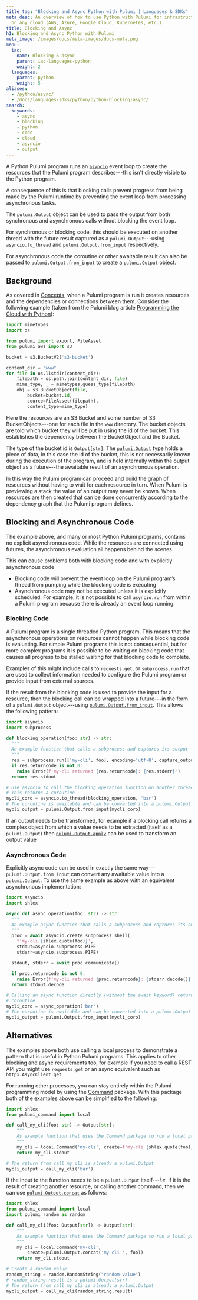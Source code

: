 ```yaml
---
title_tag: "Blocking and Async Python with Pulumi | Languages & SDKs"
meta_desc: An overview of how to use Python with Pulumi for infrastructure as code
  on any cloud (AWS, Azure, Google Cloud, Kubernetes, etc.).
title: Blocking and Async
h1: Blocking and Async Python with Pulumi
meta_image: /images/docs/meta-images/docs-meta.png
menu:
  iac:
    name: Blocking & async
    parent: iac-languages-python
    weight: 2
  languages:
    parent: python
    weight: 5
aliases:
  - /python/async/
  - /docs/languages-sdks/python/python-blocking-async/
search:
  keywords:
    - async
    - blocking
    - python
    - code
    - cloud
    - asyncio
    - output
---
```


A Python Pulumi program runs an
[`asyncio`](https://docs.python.org/3/library/asyncio.html) event loop to
create the resources that the Pulumi program describes---this isn't directly
visible to the Python program.

A consequence of this is that blocking calls prevent progress from being made by
the Pulumi runtime by preventing the event loop from processing asynchronous
tasks.

The `pulumi.Output` object can be used to pass the output from both synchronous
and asynchronous calls without blocking the event loop.

For synchronous or blocking code, this should be executed on another thread
with the future result captured as a `pulumi.Output`---using `asyncio.to_thread`
and `pulumi.Output.from_input` respectively.

For asynchronous code the coroutine or other awaitable result can also be passed to `pulumi.Output.from_input` to create a `pulumi.Output` object.

## Background

As covered in [Concepts](/docs/intro/concepts), when a Pulumi program is run it creates resources and the dependencies or
connections between them. Consider the following example (taken from the Pulumi
blog article [Programming the Cloud with Python](/blog/programming-the-cloud-with-python)):

```python
import mimetypes
import os

from pulumi import export, FileAsset
from pulumi_aws import s3

bucket = s3.BucketV2('s3-bucket')

content_dir = "www"
for file in os.listdir(content_dir):
    filepath = os.path.join(content_dir, file)
    mime_type, _ = mimetypes.guess_type(filepath)
    obj = s3.BucketObject(file,
        bucket=bucket.id,
        source=FileAsset(filepath),
        content_type=mime_type)
```

Here the resources are an S3 Bucket and some number of S3 BucketObjects---one
for each file in the `www` directory. The bucket objects are told which bucket
they will be put in using the id of the bucket. This establishes the dependency
between the BucketObject and the Bucket.

The type of the bucket id is `Output[str]`. The
[`pulumi.Output`](/docs/reference/pkg/python/pulumi/#pulumi.Output) type holds a
piece of data, in this case the id of the bucket, this is not necessarily known
during the execution of the program, and is held internally within the output
object as a future---the awaitable result of an asynchronous operation.

In this way the Pulumi program can proceed and build the graph of resources
without having to wait for each resource in turn. When Pulumi is previewing a
stack the value of an output may never be known. When resources are then created
that can be done concurrently according to the dependency graph that the Pulumi
program defines.

## Blocking and Asynchronous Code

The example above, and many or most Python Pulumi programs, contains no explicit
asynchronous code. While the resources are connected using futures, the
asynchronous evaluation all happens behind the scenes.

This can cause problems both with blocking code and with explicitly asynchronous code

- Blocking code will prevent the event loop on the Pulumi program’s thread from
  pumping while the blocking code is executing
- Asynchronous code may not be executed unless it is explicitly scheduled. For example, it is
  not possible to call `asyncio.run` from within a Pulumi program because there is already an event loop running.

### Blocking Code

A Pulumi program is a single threaded Python program. This means that the
asynchronous operations on resources cannot happen while blocking code is
evaluating. For simple Pulumi programs this is not consequential, but for more
complex programs it is possible to be waiting on blocking code that causes all
progress to be stalled waiting for that blocking code to complete.

Examples of this might include calls to `requests.get`, or `subprocess.run` that are
used to collect information needed to configure the Pulumi program or provide
input from external sources.

If the result from the blocking code is used to provide the input for a
resource, then the blocking call can be wrapped into a future---in the form of a
`pulumi.Output` object---using [`pulumi.Output.from_input`](/docs/reference/pkg/python/pulumi/#pulumi.Output.from_input). This allows the following
pattern:

```python
import asyncio
import subprocess

def blocking_operation(foo: str) -> str:
  """
  An example function that calls a subprocess and captures its output
  """
  res = subprocess.run(['my-cli', foo], encoding='utf-8', capture_output=True)
  if res.returncode is not 0:
    raise Error(f'my-cli returned {res.returncode}: {res.stderr}')
  return res.stdout

# Use asyncio to call the blocking_operation function on another thread
# This returns a coroutine
mycli_coro = asyncio.to_thread(blocking_operation, 'bar')
# The coroutine is awaitable and can be converted into a pulumi.Output
mycli_output = pulumi.Output.from_input(mycli_coro)
```

If an output needs to be transformed, for example if a blocking call returns a
complex object from which a value needs to be extracted (itself as a
`pulumi.Output`) then
[`pulumi.Output.apply`](/docs/reference/pkg/python/pulumi#pulumi.Output.apply) can
be used to transform an output value

### Asynchronous Code

Explicitly async code can be used in exactly the same way---`pulumi.Output.from_input` can convert any awaitable value into a `pulumi.Output`.
To use the same example as above with an equivalent asynchronous implementation:

```python
import asyncio
import shlex

async def async_operation(foo: str) -> str:
  """
  An example async function that calls a subprocess and captures its output
  """
  proc = await asyncio.create_subprocess_shell(
    f'my-cli {shlex.quote(foo)}',
    stdout=asyncio.subprocess.PIPE
    stderr=asyncio.subprocess.PIPE)

  stdout, stderr = await proc.communicate()

  if proc.returncode is not 0:
    raise Error(f'my-cli returned {proc.returncode}: {stderr.decode()}')
  return stdout.decode

# Calling an async function directly (without the await keyword) returns a
# coroutine
mycli_coro = async_operation('bar')
# The coroutine is awaitable and can be converted into a pulumi.Output
mycli_output = pulumi.Output.from_input(mycli_coro)
```

## Alternatives

The examples above both use calling a local process to demonstrate a pattern that is useful in Python Pulumi programs. This applies to other blocking and async requirements too, for example if you need to call a REST API you might use `requests.get` or an async equivalent such as `httpx.AsyncClient.get`

For running other processes, you can stay entirely within the Pulumi programming model by using the [Command](/registry/packages/command) package. With this package both of the examples above can be
simplified to the following:

```python
import shlex
from pulumi_command import local

def call_my_cli(foo: str) -> Output[str]:
    """
    As example function that uses the Command package to run a local process
    """
    my_cli = local.Command('my-cli', create=f'my-cli {shlex.quote(foo)})')
    return my_cli.stdout

# The return from call_my_cli is already a pulumi.Output
mycli_output = call_my_cli('bar')
```

If the input to the function needs to be a `pulumi.Output` itself---_i.e._ if it is the result of creating another resource, or calling another command, then we can use [`pulumi.Output.concat`](/docs/reference/pkg/python/pulumi#pulumi.Output.concat) as follows:

```python
import shlex
from pulumi_command import local
import pulumi_random as random

def call_my_cli(foo: Output[str]) -> Output[str]:
    """
    As example function that uses the Command package to run a local process
    """
    my_cli = local.Command('my-cli',
        create=pulumi.Output.concat('my-cli ', foo))
    return my_cli.stdout

# Create a random value
random_string = random.RandomString("random-value")
# random_string.result is a pulumi.Output[str]
# The return from call_my_cli is already a pulumi.Output
mycli_output = call_my_cli(random_string.result)
```
